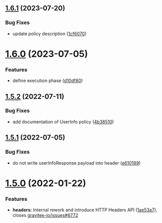## [1.6.1](https://github.com/gravitee-io/gravitee-policy-openid-connect-userinfo/compare/1.6.0...1.6.1) (2023-07-20)


### Bug Fixes

* update policy description ([1cf6070](https://github.com/gravitee-io/gravitee-policy-openid-connect-userinfo/commit/1cf6070e734a3b762b6a26dc22b1717c45fd98c5))

# [1.6.0](https://github.com/gravitee-io/gravitee-policy-openid-connect-userinfo/compare/1.5.2...1.6.0) (2023-07-05)


### Features

* define execution phase ([d10df80](https://github.com/gravitee-io/gravitee-policy-openid-connect-userinfo/commit/d10df80a2bb722c6a44f87cbf92ca5dbf0ab1ca6))

## [1.5.2](https://github.com/gravitee-io/gravitee-policy-openid-connect-userinfo/compare/1.5.1...1.5.2) (2022-07-11)


### Bug Fixes

* add documentation of UserInfo policy ([4b38510](https://github.com/gravitee-io/gravitee-policy-openid-connect-userinfo/commit/4b38510ebc410640ece05e7b7bbf4ff01b0952fe))

## [1.5.1](https://github.com/gravitee-io/gravitee-policy-openid-connect-userinfo/compare/1.5.0...1.5.1) (2022-07-05)


### Bug Fixes

* do not write userInfoResponse payload into header ([e610189](https://github.com/gravitee-io/gravitee-policy-openid-connect-userinfo/commit/e610189070c04401b0a87aefad183152b26cbbf6))

# [1.5.0](https://github.com/gravitee-io/gravitee-policy-openid-connect-userinfo/compare/1.4.0...1.5.0) (2022-01-22)


### Features

* **headers:** Internal rework and introduce HTTP Headers API ([1ae53a7](https://github.com/gravitee-io/gravitee-policy-openid-connect-userinfo/commit/1ae53a7d36540aa3aad5b43adb7d8958e8757a46)), closes [gravitee-io/issues#6772](https://github.com/gravitee-io/issues/issues/6772)
